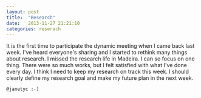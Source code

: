 ```yaml
---
layout: post
title:  "Research"
date:   2013-11-27 21:21:10
categories: reserach
---
```

It is the first time to participate the dynamic meeting when I came back last week. I've heard everyone's sharing and I started to rethink many things about research. I missed the research life in Madeira. I can so focus on one thing. There were so much works, but I felt satisfied with what I've done every day. I think I need to keep my research on track this week. I should clearly define my research goal and make my future plan in the next week.

`@janetyc :-)`

